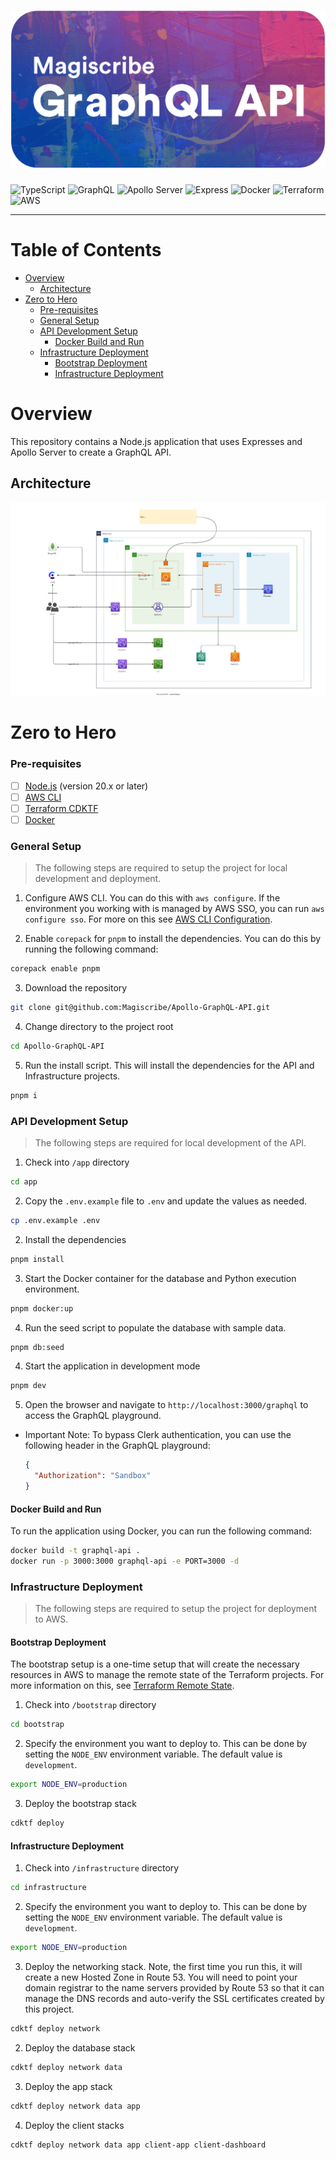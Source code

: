 # ![GraphQL API](docs/banner.png) <!-- omit in toc -->

![TypeScript](https://img.shields.io/badge/typescript-%23007ACC.svg?style=for-the-badge&logo=typescript&logoColor=white)
![GraphQL](https://img.shields.io/badge/-GraphQL-E10098?style=for-the-badge&logo=graphql&logoColor=white)
![Apollo Server](https://img.shields.io/badge/-Apollo%20Server-311C87?style=for-the-badge&logo=apollo-graphql)
![Express](https://img.shields.io/badge/-Express-000000?style=for-the-badge&logo=express&logoColor=white)
![Docker](https://img.shields.io/badge/-Docker-2496ED?style=for-the-badge&logo=docker&logoColor=white)
![Terraform](https://img.shields.io/badge/-Terraform-623CE4?style=for-the-badge&logo=terraform&logoColor=white)
![AWS](https://img.shields.io/badge/-AWS-232F3E?style=for-the-badge&logo=amazon-aws&logoColor=white)

---

# Table of Contents <!-- omit in toc -->

- [Overview](#overview)
  - [Architecture](#architecture)
- [Zero to Hero](#zero-to-hero)
    - [Pre-requisites](#pre-requisites)
    - [General Setup](#general-setup)
    - [API Development Setup](#api-development-setup)
      - [Docker Build and Run](#docker-build-and-run)
    - [Infrastructure Deployment](#infrastructure-deployment)
      - [Bootstrap Deployment](#bootstrap-deployment)
      - [Infrastructure Deployment](#infrastructure-deployment-1)

# Overview

This repository contains a Node.js application that uses Expresses and Apollo Server to create a GraphQL API.

## Architecture

![Architecture](docs/architecture.svg)

# Zero to Hero

### Pre-requisites

- [ ] [Node.js](https://nodejs.org/en) (version 20.x or later)
- [ ] [AWS CLI](https://aws.amazon.com/cli)
- [ ] [Terraform CDKTF](https://learn.hashicorp.com/tutorials/terraform/cdktf-install)
- [ ] [Docker](https://www.docker.com/get-started)

### General Setup
> The following steps are required to setup the project for local development and deployment.

1. Configure AWS CLI. You can do this with `aws configure`. If the environment you working with is managed by AWS SSO, you can run `aws configure sso`. For more on this see [AWS CLI Configuration](https://docs.aws.amazon.com/cli/latest/userguide/cli-configure-quickstart.html).

2. Enable `corepack` for `pnpm` to install the dependencies. You can do this by running the following command:

```bash
corepack enable pnpm
```

3. Download the repository

```bash
git clone git@github.com:Magiscribe/Apollo-GraphQL-API.git
```

4. Change directory to the project root

```bash
cd Apollo-GraphQL-API
```

5. Run the install script. This will install the dependencies for the API and Infrastructure projects.

```bash
pnpm i
```

### API Development Setup
> The following steps are required for local development of the API.

1. Check into `/app` directory

```bash
cd app
```

2. Copy the `.env.example` file to `.env` and update the values as needed.

```bash
cp .env.example .env
```

2. Install the dependencies

```bash
pnpm install
```

3. Start the Docker container for the database and Python execution environment.

```bash
pnpm docker:up
```

4. Run the seed script to populate the database with sample data.

```bash
pnpm db:seed
```

4. Start the application in development mode

```bash
pnpm dev
```

5. Open the browser and navigate to `http://localhost:3000/graphql` to access the GraphQL playground.
  - Important Note: To bypass Clerk authentication, you can use the following header in the GraphQL playground:
    ```json
    {
      "Authorization": "Sandbox"
    }
    ```

#### Docker Build and Run

To run the application using Docker, you can run the following command:

```bash
docker build -t graphql-api .
docker run -p 3000:3000 graphql-api -e PORT=3000 -d
```

### Infrastructure Deployment
> The following steps are required to setup the project for deployment to AWS.

#### Bootstrap Deployment
The bootstrap setup is a one-time setup that will create the necessary resources in AWS to manage the remote state of the Terraform projects. For more information on this, see [Terraform Remote State](https://developer.hashicorp.com/terraform/language/state/remote).

1. Check into `/bootstrap` directory

```bash
cd bootstrap
```

2. Specify the environment you want to deploy to. This can be done by setting the `NODE_ENV` environment variable. The default value is `development`.

```bash
export NODE_ENV=production
```

3. Deploy the bootstrap stack

```bash
cdktf deploy
```

#### Infrastructure Deployment

1. Check into `/infrastructure` directory

```bash
cd infrastructure
```

2. Specify the environment you want to deploy to. This can be done by setting the `NODE_ENV` environment variable. The default value is `development`.

```bash
export NODE_ENV=production
```

3. Deploy the networking stack. Note, the first time you run this, it will create a new Hosted Zone in Route 53. You will need to point your domain registrar to the name servers provided by Route 53 so that it can manage the DNS records and auto-verify the SSL certificates created by this project.

```bash
cdktf deploy network
```

2. Deploy the database stack

```bash
cdktf deploy network data
```

3. Deploy the app stack

```bash
cdktf deploy network data app
```

4. Deploy the client stacks

```bash
cdktf deploy network data app client-app client-dashboard
```